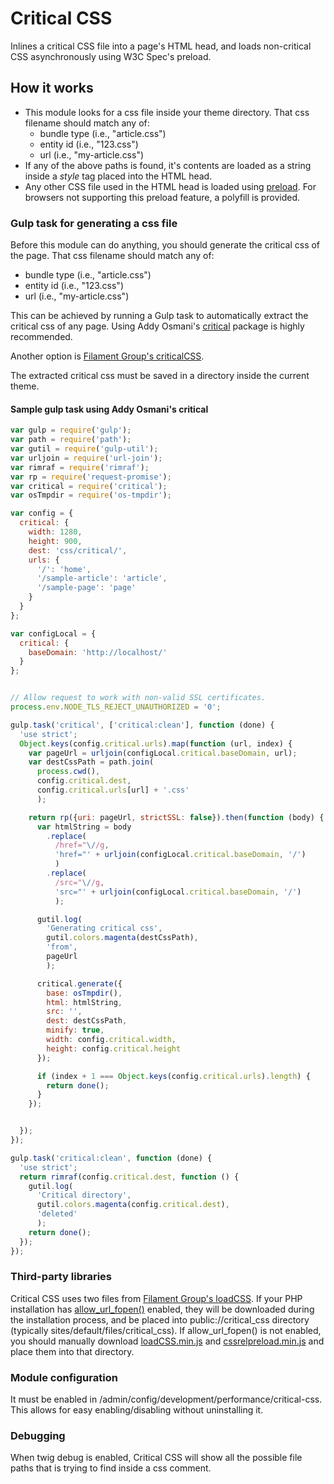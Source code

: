 # Critical CSS

Inlines a critical CSS file into a page's HTML head, and loads non-critical CSS
asynchronously using W3C Spec's preload.

## How it works ##
 * This module looks for a css file inside your theme directory.
   That css filename should match any of:
    * bundle type (i.e., "article.css")
    * entity id (i.e., "123.css")
    * url (i.e., "my-article.css")
 * If any of the above paths is found, it's contents are loaded as
   a string inside a _style_ tag placed into the HTML head.
 * Any other CSS file used in the HTML head is loaded using 
   [preload](https://www.w3.org/TR/preload/). For browsers not supporting 
   this preload feature, a polyfill is provided.

### Gulp task for generating a css file ###
Before this module can do anything, you should generate the critical css 
of the page. That css filename should match any of:
 * bundle type (i.e., "article.css")
 * entity id (i.e., "123.css")
 * url (i.e., "my-article.css")
 
This can be achieved by running a Gulp task to automatically extract the 
critical css of any page.
Using Addy Osmani's [critical](https://github.com/addyosmani/critical) 
package is highly recommended.
 
Another option is [Filament Group's criticalCSS](https://github.com/filamentgroup/criticalCSS).
 
The extracted critical css must be saved in a directory inside the 
current theme.
 
#### Sample gulp task using Addy Osmani's critical  ####

```javascript
var gulp = require('gulp');
var path = require('path');
var gutil = require('gulp-util');
var urljoin = require('url-join');
var rimraf = require('rimraf');
var rp = require('request-promise');
var critical = require('critical');
var osTmpdir = require('os-tmpdir');

var config = {
  critical: {
    width: 1280,
    height: 900,
    dest: 'css/critical/',
    urls: {
      '/': 'home',
      '/sample-article': 'article',
      '/sample-page': 'page'
    }
  }
};

var configLocal = {
  critical: {
    baseDomain: 'http://localhost/'
  }
};


// Allow request to work with non-valid SSL certificates.
process.env.NODE_TLS_REJECT_UNAUTHORIZED = '0';

gulp.task('critical', ['critical:clean'], function (done) {
  'use strict';
  Object.keys(config.critical.urls).map(function (url, index) {
    var pageUrl = urljoin(configLocal.critical.baseDomain, url);
    var destCssPath = path.join(
      process.cwd(), 
      config.critical.dest, 
      config.critical.urls[url] + '.css'
      );

    return rp({uri: pageUrl, strictSSL: false}).then(function (body) {
      var htmlString = body
        .replace(
          /href="\//g, 
          'href="' + urljoin(configLocal.critical.baseDomain, '/')
          )
        .replace(
          /src="\//g, 
          'src="' + urljoin(configLocal.critical.baseDomain, '/')
          );

      gutil.log(
        'Generating critical css', 
        gutil.colors.magenta(destCssPath), 
        'from', 
        pageUrl
        );

      critical.generate({
        base: osTmpdir(),
        html: htmlString,
        src: '',
        dest: destCssPath,
        minify: true,
        width: config.critical.width,
        height: config.critical.height
      });

      if (index + 1 === Object.keys(config.critical.urls).length) {
        return done();
      }
    });


  });
});

gulp.task('critical:clean', function (done) {
  'use strict';
  return rimraf(config.critical.dest, function () {
    gutil.log(
      'Critical directory', 
      gutil.colors.magenta(config.critical.dest), 
      'deleted'
      );
    return done();
  });
});

```

### Third-party libraries ###
Critical CSS uses two files from 
[Filament Group's loadCSS](https://github.com/filamentgroup/loadCSS). 
If your PHP installation has 
[allow_url_fopen()](http://php.net/manual/en/filesystem.configuration.php#ini.allow-url-fopen) 
enabled, they will be downloaded during the installation process, 
and be placed into public://critical_css directory 
(typically sites/default/files/critical_css). 
If allow_url_fopen() is not enabled, you should manually download 
[loadCSS.min.js](https://github.com/filamentgroup/loadCSS/releases/download/v1.3.1/loadCSS.min.js) 
and [cssrelpreload.min.js](https://github.com/filamentgroup/loadCSS/releases/download/v1.3.1/cssrelpreload.min.js) 
and place them into that directory.

### Module configuration ###
It must be enabled in /admin/config/development/performance/critical-css. 
This allows for easy enabling/disabling without uninstalling it.

### Debugging ###
When twig debug is enabled, Critical CSS will show all the possible 
file paths that is trying to find inside a css comment.
